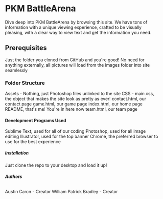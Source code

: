 # **PKM BattleArena**

Dive deep into PKM BattleArena by browsing this site. We have tons of information with a unique viewing experience, crafted to be visually pleasing, 
with a clear way to view text and get the information you need.

## **Prerequisites**

Just the folder you cloned from GitHub and you're good! No need for anything externally, all pictures will load from the images folder into site seamlessly

### **Folder Structure**
Assets - Nothing, just Photoshop files unlinked to the site
CSS - main.css, the object that makes the site look as pretty as ever!
contact.html, our contact page
game.html, our game page
index.html, our home page
README, that's me! You're in here now
team.html, our team page

#### **Development Programs Used**
Sublime Text, used for all of our coding
Photoshop, used for all image editing
Illustrator, used for the top banner
Chrome, the preferred browser to use for the best experience 

##### **Installation**
Just clone the repo to your desktop and load it up!

###### **Authors**
Austin Caron - Creator
William Patrick Bradley - Creator
